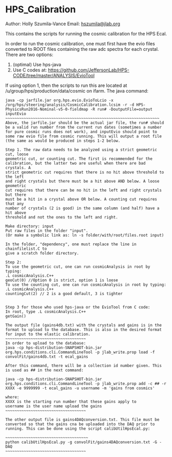 # HPS_Calibration
Author: Holly Szumila-Vance
Email: hszumila@jlab.org

This contains the scripts for running the cosmic calibration for the HPS
Ecal. 

In order to run the cosmic calibration, one must first have the evio files
converted to ROOT files containing the raw adc spectra for each crystal. There are two options:
1. (optimal) Use hps-java 
2. Use C codes at: https://github.com/JeffersonLab/HPS-CODE/tree/master/ANALYSIS/EvioTool

If using option 1, then the scripts to run this are located at /u/group/hps/production/data/cosmic on ifarm. 
The java command:
~~~~~~~~~~~~~~~~~~~~~~~~~~~~~~~~~~~~~~~~~~~~~~~~~~~~~~~~~~~~~~~~~~~~
java -cp jarfile.jar org.hps.evio.EvioToLcio -x /org/hps/steering/analysis/CosmicCalibration.lcsim -r -d HPS-PhysicsRun2016-Nominal-v5-0-fieldmap -R run# -DoutputFile=output inputEvio
~~~~~~~~~~~~~~~~~~~~~~~~~~~~~~~~~~~~~~~~~~~~~~~~~~~~~~~~~~~~~~~~~~~
Above, the jarfile.jar should be the actual jar file, the run# should be a valid run number from the current run dates (sometimes a number for pure cosmic runs does not work), and inputEvio should point to some raw evio file from cosmic running. This will output a root file (the same as would be produced in steps 1-2 below. 

Step 1. The raw data needs to be analyzed using a strict geometric cut, loose
geometric cut, or counting cut. The first is recommended for the
calibration, but the latter two are useful when there are bad crystals. A
strict geometric cut requires that there is no hit above threshold to the left
and right crystals but there must be a hit above AND below. A loose geometric
cut requires that there can be no hit in the left and right crystals but there
must be a hit in a crystal above OR below. A counting cut requires that any
number of crystals (2 is good) in the same column (and half) have a hit above
threshold and not the ones to the left and right. 

Make directory: input
Put raw files in the folder "input".
(Or make a symbolic link as: ln -s folder/with/root/files.root input)

In the folder, "dependency", one must replace the line in chainfilelist.C to
give a scratch folder directory.

Step 2:
To use the geometric cut, one can run cosmicAnalysis in root by typing:
.L cosmicAnalysis.C++
geoCut(0) //Option 0 is strict, option 1 is loose
To use the counting cut, one can run cosmicAnalysis in root by typing:
.L cosmicAnalysis.C++
countingCut(2) // 2 is a good default, 3 is tighter


Step 3 for those who used hps-java or the EvioTool from C code:
In root, type .L cosmicAnalysis.C++
getGain()

The output file (gains4db.txt) with the crystals and gains is in the format to upload to the database. This is also in the desired format for input to the elastic calibration.
~~~~~~~~~~~~~~~~~~~~~~~~~~~~~~~~~~~
In order to upload to the database:
java -cp hps-distribution-SNAPSHOT-bin.jar org.hps.conditions.cli.CommandLineTool -p jlab_write.prop load -f convolFit/gains4db.txt -t ecal_gains

After this command, there will be a collection id number given. This is used as ## in the next command:

java -cp hps-distribution-SNAPSHOT-bin.jar org.hps.conditions.cli.CommandLineTool -p jlab_write.prop add -c ## -r XXXX -e 9999999 -t ecal_gains -u username -m 'gains from cosmics'

where:
XXXX is the starting run number that these gains apply to
username is the user name upload the gains
~~~~~~~~~~~~~~~~~~~~~~~~~~~~~~~~~~~

The other output file is gains4DAQconversion.txt. This file must be converted so that the gains cna be uploaded into the DAQ prior to running. This can be done using the script calibUtilHpsEcal.py:

~~~~~~~~~~~~~~~~~~~~~~~~~~~~~~~~~~~~
python calibUtilHpsEcal.py -g convolFit/gains4DAQconversion.txt -G -DAQ
~~~~~~~~~~~~~~~~~~~~~~~~~~~~~~~~~~~